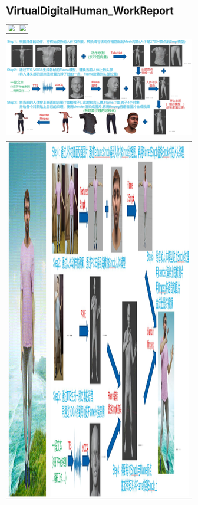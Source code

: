 # VirtualDigitalHuman_WorkReport


<table><tr>
<td><img src=3DVirtualTryon_Fps50_W270H480.gif border=0></td>
<td><img src=3DVirtualTryonTurn_Fps50_W270H480.gif border=0></td>
</tr></table>
<p align="center">
<img src="3DVirtualTryon_Pipeline.jpg">
</p>


<table><tr>
<td><img src=3DHumanReconstruction_Fps50_W270H480.gif border=0 width=540 height=960></td>
<td><img src=3DHumanReconstruction_Pipeline.jpg border=0 height=960></td>
</tr></table>
